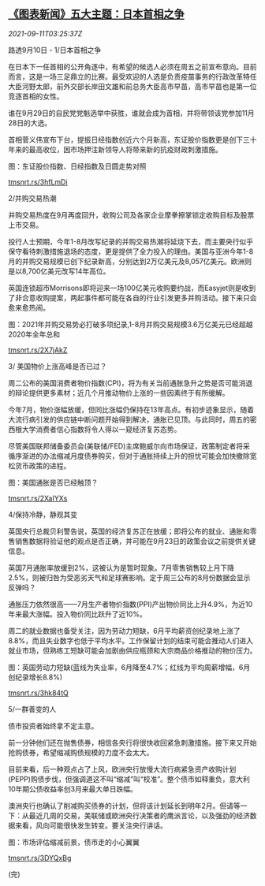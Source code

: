 <!--1631331062000-->
[《图表新闻》五大主题：日本首相之争](https://cn.reuters.com/article/graphic-market-themes-jp-ldp-0911-idCNKBS2G7028)
------

<div><i>2021-09-11T03:25:37Z</i></div><p>路透9月10日 - 1/日本首相之争</p><p>在日本下一任首相的公开角逐中，有希望的候选人必须在周五之前宣布意向。目前而言，这是一场三足鼎立的比赛。最受欢迎的人选是负责疫苗事务的行政改革特任大臣河野太郎，前外交部长岸田文雄和前总务大臣高市早苗，高市早苗也是第一位竞逐首相的女性。</p><p>谁在9月29日的自民党党魁选举中获胜，谁就会成为首相，并将带领该党参加11月28日的大选。</p><p>首相菅义伟宣布下台，提振日经指数创近六个月新高，东证股价指数更是创下三十年来的最高收位，因市场押注新领导人将带来新的抗疫财政刺激措施。</p><p>图：东证股价指数、日经指数及日圆走势对照</p><p><a href="https://tmsnrt.rs/3hfLmDi">tmsnrt.rs/3hfLmDi</a></p><p>2/并购交易热潮</p><p>并购交易热度在9月再度回升，收购公司及各家企业摩拳擦掌锁定收购目标及股票上市交易。</p><p>投行人士预期，今年1-8月改写纪录的并购交易热潮将延烧下去，而主要央行似乎保守看待刺激措施退场的态度，更是提供了全力投入的理由。美国与亚洲今年1-8月的并购交易规模已创下纪录新高，分别达到2万亿美元及8,057亿美元。欧洲则是以8,700亿美元改写14年高位。</p><p>英国连锁超市Morrisons即将迎来一场100亿美元收购要约战，而Easyjet则是收到了非合意收购提案，两起事件都可能在各自的行业引发更多并购活动。接下来只会愈来愈热闹。</p><p>图：2021年并购交易势必打破多项纪录,1-8月并购交易规模3.6万亿美元已经超越2020年全年总和</p><p><a href="https://tmsnrt.rs/2X7jAkZ">tmsnrt.rs/2X7jAkZ</a></p><p>3/ 美国物价上涨高峰是否已过？</p><p>周二公布的美国消费者物价指数(CPI)，将为有关当前通胀急升之势是否可能消退的辩论提供更多素材；近几个月推动物价上涨的一些因素终于有所缓解。</p><p>今年7月，物价涨幅放缓，但同比涨幅仍保持在13年高点。有初步迹象显示，随着大流行病引发的供应链中断问题开始得到解决，通胀已见顶。与此同时，周五的密西根大学消费者信心指数将令人得以一窥经济复苏态势。</p><p>尽管美国联邦储备委员会(美联储/FED)主席鲍威尔向市场保证，政策制定者将采循序渐进的办法缩减月度债券购买，但对于通胀持续上升的担忧可能会加快撤除宽松货币政策的进程。</p><p>图：美国通胀是否已经触顶？</p><p><a href="https://tmsnrt.rs/2XaIYXs">tmsnrt.rs/2XaIYXs</a></p><p>4/保持冷静，静观其变</p><p>英国央行总裁贝利警告说，英国的经济复苏正在放缓；即将公布的就业、通胀和零售销售数据将验证他的观点是否正确，并可能在9月23日的政策会议之前提供关键信息。</p><p>英国7月通胀率放缓到2%，这被认为是暂时现象。7月零售销售较上月下降2.5%，则被归咎为受恶劣天气和足球赛影响。定于周三公布的8月份数据会显示反弹吗？</p><p>通胀压力依然很高——7月生产者物价指数(PPI)产出物价同比上升4.9%，为近10年来最大涨幅。投入物价同比跃升了近10%。</p><p>周二的就业数据也备受关注，因为劳动力短缺，6月平均薪资创纪录地上涨了8.8%，而且失业数字也低于平均水平。工作保留计划的结束可能会推动人们进入就业市场，但熟练工短缺可能会加剧由供应瓶颈和大宗商品价格推动的物价压力。</p><p>图：英国劳动力短缺(蓝线为失业率，6月降至4.7%；红线为平均周薪增幅，6月创纪录增长8.8%)</p><p><a href="https://tmsnrt.rs/3hk84tQ">tmsnrt.rs/3hk84tQ</a></p><p>5/一群善变的人</p><p>债市投资者始终拿不定主意。</p><p>前一分钟他们还在抛售债券，相信各央行将很快收回紧急刺激措施。接下来又开始抢购债券，希望缩减购债规模的力度不会太大。</p><p>目前来看，后一种观点占了上风，欧洲央行放慢大流行病紧急资产收购计划(PEPP)购债步伐，但强调道这不叫“缩减”叫“校准”。整个债市如释重负，意大利10年期公债收益率创3月来最大单日跌幅。</p><p>澳洲央行也确认了削减购买债券的计划，但将该计划延长到明年2月。但请等一下：从最近几周的交易，美联储或欧洲央行决策者的鹰派言论，以及强劲的经济数据来看，风向可能很快发生转变。要关注央行讲话。</p><p>图：市场评估缩减前景，债市走的小心翼翼</p><p><a href="https://tmsnrt.rs/3DYQxBg">tmsnrt.rs/3DYQxBg</a></p><p>(完)</p>
